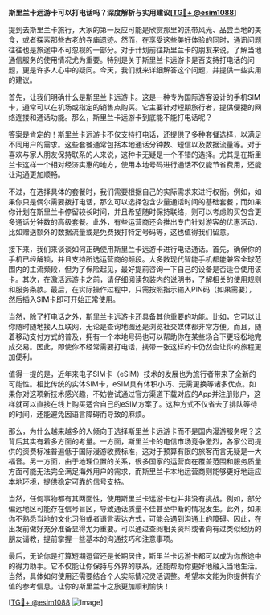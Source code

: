 **斯里兰卡远游卡可以打电话吗？深度解析与实用建议[[TG💪+ @esim1088](https://t.me/s/esim1088)]**

提到去斯里兰卡旅行，大家的第一反应可能是欣赏那里的热带风光、品尝当地的美食，或者探索那些古老的寺庙遗迹。然而，在享受这些美好体验的同时，通讯问题往往也是旅途中不可忽视的一部分。对于计划前往斯里兰卡的朋友来说，了解当地通信服务的使用情况尤为重要。特别是关于斯里兰卡远游卡是否支持打电话的问题，更是许多人心中的疑问。今天，我们就来详细解答这个问题，并提供一些实用的建议。

首先，让我们明确什么是斯里兰卡远游卡。这是一种专为国际游客设计的手机SIM卡，通常可以在机场或指定的销售点购买。它主要针对短期旅行者，提供便捷的网络连接和通话功能。那么，斯里兰卡远游卡到底能不能打电话呢？

答案是肯定的！斯里兰卡远游卡不仅支持打电话，还提供了多种套餐选择，以满足不同用户的需求。这些套餐通常包括本地通话分钟数、短信以及数据流量等。对于喜欢与家人朋友保持联系的人来说，这种卡无疑是一个不错的选择。尤其是在斯里兰卡这样一个相对经济实惠的地方，使用本地号码进行通话不仅能节省费用，还能让沟通更加顺畅。

不过，在选择具体的套餐时，我们需要根据自己的实际需求来进行权衡。例如，如果你只是偶尔需要拨打电话，那么可以选择包含少量通话时间的基础套餐；而如果你计划在斯里兰卡停留较长时间，并且希望随时保持联络，则可以考虑购买包含更多通话分钟数的高级套餐。此外，有些运营商还会推出专门针对游客的优惠活动，比如赠送额外的数据流量或是免费拨打特定号码等，这也值得我们留意。

接下来，我们来谈谈如何正确使用斯里兰卡远游卡进行电话通话。首先，确保你的手机已经解锁，并且支持所选运营商的频段。大多数现代智能手机都能兼容全球范围内的主流频段，但为了保险起见，最好提前咨询一下自己的设备是否适合使用该卡。其次，在激活远游卡之前，请仔细阅读包装内的说明书，了解相关的使用规则和服务条款。最后，在实际操作过程中，只需按照指示输入PIN码（如果需要），然后插入SIM卡即可开始正常使用。

当然，除了打电话之外，斯里兰卡远游卡还具备其他重要的功能。比如，它可以让你随时随地接入互联网，无论是查询地图还是浏览社交媒体都非常方便。而且，随着移动支付方式的普及，拥有一个本地号码也可以帮助你在某些场合下更轻松地完成交易。因此，即使你不经常需要打电话，携带一张这样的卡仍然会让你的旅程更加便利。

值得一提的是，近年来电子SIM卡（eSIM）技术的发展也为旅行者带来了全新的可能性。相比传统的实体SIM卡，eSIM具有体积小巧、无需更换等诸多优点。如果你对这项新技术感兴趣，不妨尝试通过官方渠道下载对应的App并注册账户，这样就可以直接在线上购买适合自己的eSIM方案了。这种方式不仅省去了排队等待的时间，还能避免因语言障碍而导致的麻烦。

那么，为什么越来越多的人倾向于选择斯里兰卡远游卡而不是国内漫游服务呢？这背后其实有着多方面的考量。一方面，斯里兰卡的电信市场竞争激烈，各家公司提供的资费标准普遍低于国际漫游收费标准，这对于预算有限的旅客而言无疑是一大福音。另一方面，由于地理位置的关系，很多国家的运营商在覆盖范围和服务质量方面可能无法完全满足海外用户的需求，而斯里兰卡本地运营商则能够更好地适应本地环境，提供稳定可靠的信号支持。

当然，任何事物都有其两面性，使用斯里兰卡远游卡也并非没有挑战。例如，部分偏远地区可能存在信号盲区，导致通话质量不佳甚至中断的情况发生。此外，如果你不熟悉当地的文化习俗或者语言表达方式，可能会遇到沟通上的障碍。因此，在出发前做好充分准备显得尤为重要。可以通过查阅相关资料或者向有过类似经历的朋友请教，提前掌握一些基本的沟通技巧和注意事项。

最后，无论你是打算短期逗留还是长期居住，斯里兰卡远游卡都可以成为你旅途中的得力助手。它不仅能让你保持与外界的联系，还能帮助你更好地融入当地生活。当然，具体如何使用还需要结合个人实际情况灵活调整。希望本文能为你提供有价值的参考信息，让你的斯里兰卡之旅更加顺利愉快！

[[TG💪+ @esim1088](https://t.me/s/esim1088) ![Image](https://i.postimg.cc/4NQfJmqS/Snipaste-2025-05-13-00-14-12.png)]
